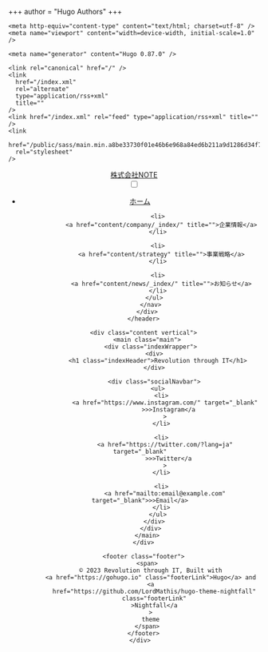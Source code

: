 +++
author = "Hugo Authors"
+++

<!DOCTYPE html>
<html lang="">
  <head>
    <title>Home | Revolution through IT</title>

    <meta http-equiv="content-type" content="text/html; charset=utf-8" />
    <meta name="viewport" content="width=device-width, initial-scale=1.0" />

    <meta name="generator" content="Hugo 0.87.0" />

    <link rel="canonical" href="/" />
    <link
      href="/index.xml"
      rel="alternate"
      type="application/rss+xml"
      title=""
    />
    <link href="/index.xml" rel="feed" type="application/rss+xml" title="" />
    <link
      href="/public/sass/main.min.a8be33730f01e46b6e968a84ed6b211a9d1286d34f7e143c012da9c14cd56400.css"
      rel="stylesheet"
    />

  </head>

  <body>
    <div class="flexWrapper">
      <header class="headerWrapper">
        <div class="header">
          <div>
            <a href="">
              <span class="terminal">株式会社NOTE</span>
            </a>
          </div>
          <input class="side-menu" type="checkbox" id="side-menu" />
          <label class="hamb" for="side-menu"
            ><span class="hamb-line"></span
          ></label>
          <nav class="headerLinks">
            <ul>
              <li>
                <a href="/" title="">ホーム</a>
              </li>

              <li>
                <a href="content/company/_index/" title="">企業情報</a>
              </li>

              <li>
                <a href="content/strategy" title="">事業戦略</a>
              </li>

              <li>
                <a href="content/news/_index/" title="">お知らせ</a>
              </li>
            </ul>
          </nav>
        </div>
      </header>

      <div class="content vertical">
        <main class="main">
          <div class="indexWrapper">
            <div>
              <h1 class="indexHeader">Revolution through IT</h1>
            </div>

            <div class="socialNavbar">
              <ul>
                <li>
                  <a href="https://www.instagram.com/" target="_blank"
                    >>>Instagram</a
                  >
                </li>

                <li>
                  <a href="https://twitter.com/?lang=ja" target="_blank"
                    >>>Twitter</a
                  >
                </li>

                <li>
                  <a href="mailto:email@example.com" target="_blank">>>Email</a>
                </li>
              </ul>
            </div>
          </div>
        </main>
      </div>

      <footer class="footer">
        <span>
          © 2023 Revolution through IT, Built with
          <a href="https://gohugo.io" class="footerLink">Hugo</a> and
          <a
            href="https://github.com/LordMathis/hugo-theme-nightfall"
            class="footerLink"
            >Nightfall</a
          >
          theme
        </span>
      </footer>
    </div>

  </body>
</html>
